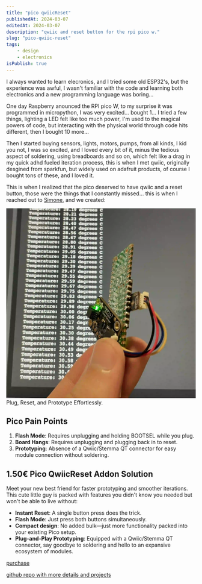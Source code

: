 ```yaml
---
title: "pico qwiicReset"
publishedAt: 2024-03-07
editedAt: 2024-03-07
description: "qwiic and reset button for the rpi pico w."
slug: "pico-qwiic-reset"
tags:
    - design
    - electronics
isPublish: true
---
```

I always wanted to learn elecronics, and I tried some old ESP32's, but the experience was awful, I wasn't familiar with the code and learning both electronics and a new programming language was boring...

One day Raspberry anounced the RPI pico W, to my surprise it was programmed in micropython, I was very excited... bought 1... I tried a few things, lighting a LED felt like too much power, I'm used to the magical powers of code, but interacting with the physical world through code hits different, then I bought 10 more...

Then I started buying sensors, lights, motors, pumps, from all kinds, I kid you not, I was so excited, and I loved every bit of it, minus the tedious aspect of soldering, using breadboards and so on, which felt like a drag in my quick adhd fueled iteration process, this is when I met qwiic, originally desgined from sparkfun, but widely used on adafruit products, of course I bought tons of these, and I loved it.

This is when I realized that the pico deserved to have qwiic and a reset button, those were the things that I constantly missed... this is when I reached out to [Simone](https://www.duppa.net), and we created:

![soldered without pins](../pico-qwiic-reset.webp)
Plug, Reset, and Prototype Effortlessly.

## Pico Pain Points
1. **Flash Mode**: Requires unplugging and holding BOOTSEL while you plug.
2. **Board Hangs**: Requires unplugging and plugging back in to reset.
3. **Prototyping**: Absence of a Qwiic/Stemma QT connector for easy module connection without soldering.

## 1.50€ Pico QwiicReset Addon Solution
Meet your new best friend for faster prototyping and smoother iterations. This cute little guy is packed with features you didn't know you needed but won't be able to live without:
- **Instant Reset**: A single button press does the trick.
- **Flash Mode**: Just press both buttons simultaneously.
- **Compact design**: No added bulk—just more functionality packed into your existing Pico setup.
- **Plug-and-Play Prototyping**: Equipped with a Qwiic/Stemma QT connector, say goodbye to soldering and hello to an expansive ecosystem of modules.

[purchase](https://www.duppa.net/shop/rpi-pico-reset-button-qwiic-connector/?v=04c19fa1e772)

[github repo with more details and projects](https://github.com/adriangalilea/pico_qwiic_addon/tree/main)